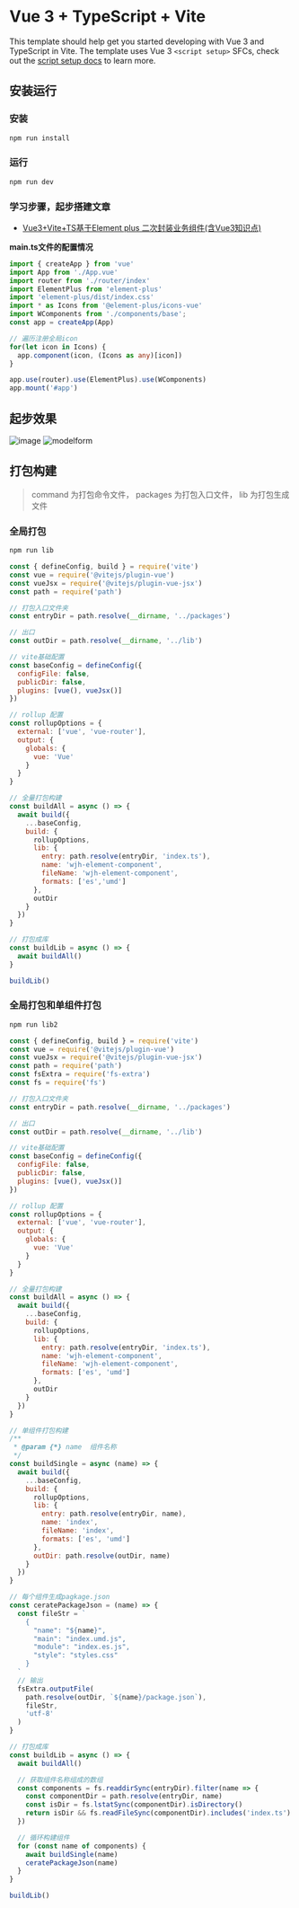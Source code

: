 # Vue 3 + TypeScript + Vite

This template should help get you started developing with Vue 3 and TypeScript in Vite. The template uses Vue 3 `<script setup>` SFCs, check out the [script setup docs](https://v3.vuejs.org/api/sfc-script-setup.html#sfc-script-setup) to learn more.


## 安装运行
### 安装
```js
npm run install
```
### 运行
```js
npm run dev
```

### 学习步骤，起步搭建文章

- [Vue3+Vite+TS基于Element plus 二次封装业务组件(含Vue3知识点)](https://juejin.cn/post/7090917855524782088)

**main.ts文件的配置情况**
```ts
import { createApp } from 'vue'
import App from './App.vue'
import router from './router/index'
import ElementPlus from 'element-plus'
import 'element-plus/dist/index.css'
import * as Icons from '@element-plus/icons-vue'
import WComponents from './components/base';
const app = createApp(App)

// 遍历注册全局icon
for(let icon in Icons) {
  app.component(icon, (Icons as any)[icon])
}

app.use(router).use(ElementPlus).use(WComponents)
app.mount('#app')

```
## 起步效果
![image](https://user-images.githubusercontent.com/82532729/167629057-7c227a19-4f48-4f19-9da5-7b156f540edc.png)
![modelform](https://user-images.githubusercontent.com/82532729/167869653-e2445102-7504-4965-8aba-dd4ea6cde65a.gif)


## 打包构建
> command 为打包命令文件， packages 为打包入口文件， lib 为打包生成文件

### 全局打包
```js
npm run lib
```

```js
const { defineConfig, build } = require('vite')
const vue = require('@vitejs/plugin-vue')
const vueJsx = require('@vitejs/plugin-vue-jsx')
const path = require('path')

// 打包入口文件夹
const entryDir = path.resolve(__dirname, '../packages')

// 出口
const outDir = path.resolve(__dirname, '../lib')

// vite基础配置
const baseConfig = defineConfig({
  configFile: false,
  publicDir: false,
  plugins: [vue(), vueJsx()]
})

// rollup 配置
const rollupOptions = {
  external: ['vue', 'vue-router'],
  output: {
    globals: {
      vue: 'Vue'
    }
  }
}

// 全量打包构建
const buildAll = async () => {
  await build({
    ...baseConfig,
    build: {
      rollupOptions,
      lib: {
        entry: path.resolve(entryDir, 'index.ts'),
        name: 'wjh-element-component',
        fileName: 'wjh-element-component',
        formats: ['es','umd']
      },
      outDir
    }
  })
}

// 打包成库
const buildLib = async () => {
  await buildAll()
}

buildLib()
```
### 全局打包和单组件打包
```js
npm run lib2
```
```js
const { defineConfig, build } = require('vite')
const vue = require('@vitejs/plugin-vue')
const vueJsx = require('@vitejs/plugin-vue-jsx')
const path = require('path')
const fsExtra = require('fs-extra')
const fs = require('fs')

// 打包入口文件夹
const entryDir = path.resolve(__dirname, '../packages')

// 出口
const outDir = path.resolve(__dirname, '../lib')

// vite基础配置
const baseConfig = defineConfig({
  configFile: false,
  publicDir: false,
  plugins: [vue(), vueJsx()]
})

// rollup 配置
const rollupOptions = {
  external: ['vue', 'vue-router'],
  output: {
    globals: {
      vue: 'Vue'
    }
  }
}

// 全量打包构建
const buildAll = async () => {
  await build({
    ...baseConfig,
    build: {
      rollupOptions,
      lib: {
        entry: path.resolve(entryDir, 'index.ts'),
        name: 'wjh-element-component',
        fileName: 'wjh-element-component',
        formats: ['es', 'umd']
      },
      outDir
    }
  })
}

// 单组件打包构建
/**
 * @param {*} name  组件名称
 */
const buildSingle = async (name) => {
  await build({
    ...baseConfig,
    build: {
      rollupOptions,
      lib: {
        entry: path.resolve(entryDir, name),
        name: 'index',
        fileName: 'index',
        formats: ['es', 'umd']
      },
      outDir: path.resolve(outDir, name)
    }
  })
}

// 每个组件生成pagkage.json 
const ceratePackageJson = (name) => {
  const fileStr = `
    {
      "name": "${name}",
      "main": "index.umd.js",
      "module": "index.es.js",
      "style": "styles.css"
    }
  `
  // 输出
  fsExtra.outputFile(
    path.resolve(outDir, `${name}/package.json`),
    fileStr,
    'utf-8'
  )
}

// 打包成库
const buildLib = async () => {
  await buildAll()

  // 获取组件名称组成的数组
  const components = fs.readdirSync(entryDir).filter(name => {
    const componentDir = path.resolve(entryDir, name)
    const isDir = fs.lstatSync(componentDir).isDirectory()
    return isDir && fs.readFileSync(componentDir).includes('index.ts')
  })

  // 循环构建组件
  for (const name of components) {
    await buildSingle(name)
    ceratePackageJson(name)
  }
}

buildLib()
```